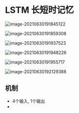 # LSTM 长短时记忆

![image-20210630191845122](C:\Users\Administrator\AppData\Roaming\Typora\typora-user-images\image-20210630191845122.png)

![image-20210630191859308](C:\Users\Administrator\AppData\Roaming\Typora\typora-user-images\image-20210630191859308.png)

![image-20210630191937523](C:\Users\Administrator\AppData\Roaming\Typora\typora-user-images\image-20210630191937523.png)

![image-20210630191948226](C:\Users\Administrator\AppData\Roaming\Typora\typora-user-images\image-20210630191948226.png)

![image-20210630191955717](C:\Users\Administrator\AppData\Roaming\Typora\typora-user-images\image-20210630191955717.png)

![image-20210630192129388](C:\Users\Administrator\AppData\Roaming\Typora\typora-user-images\image-20210630192129388.png)

## 机制

* 4个输入, 1个输出
* 